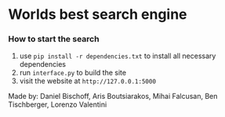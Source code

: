 # Worlds best search engine

### How to start the search
1. use `pip install -r dependencies.txt` to install all necessary dependencies
2. run `interface.py` to build the site
3. visit the website at `http://127.0.0.1:5000`

Made by:
Daniel Bischoff, Aris Boutsiarakos, Mihai Falcusan, Ben Tischberger, Lorenzo Valentini
